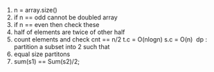 1. n = array.size()
2. if n == odd cannot be doubled array
3. if n == even then check these
4. half of elements are twice of other half
5. count elements and check cnt == n/2
t.c = O(nlogn)
s.c = O(n)
​
dp : partition a subset into 2 such that
1. equal size partitons
2. sum(s1) == Sum(s2)/2;
​
​